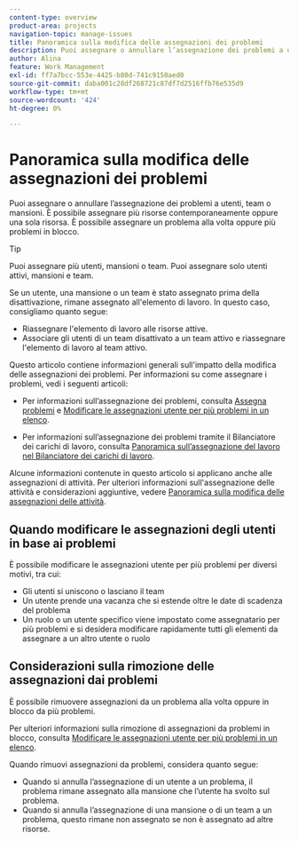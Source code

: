 ```yaml
---
content-type: overview
product-area: projects
navigation-topic: manage-issues
title: Panoramica sulla modifica delle assegnazioni dei problemi
description: Puoi assegnare o annullare l’assegnazione dei problemi a utenti, team o mansioni. È possibile assegnare più risorse contemporaneamente oppure una sola risorsa. È possibile assegnare un problema alla volta oppure più problemi in blocco.
author: Alina
feature: Work Management
exl-id: ff7a7bcc-553e-4425-b80d-741c9150aed0
source-git-commit: daba001c28df268721c87df7d2516ffb76e535d9
workflow-type: tm+mt
source-wordcount: '424'
ht-degree: 0%

---
```


# Panoramica sulla modifica delle assegnazioni dei problemi

Puoi assegnare o annullare l’assegnazione dei problemi a utenti, team o mansioni. È possibile assegnare più risorse contemporaneamente oppure una sola risorsa. È possibile assegnare un problema alla volta oppure più problemi in blocco.

>[!TIP]
>
>Puoi assegnare più utenti, mansioni o team. Puoi assegnare solo utenti attivi, mansioni e team.
>
>Se un utente, una mansione o un team è stato assegnato prima della disattivazione, rimane assegnato all&#39;elemento di lavoro. In questo caso, consigliamo quanto segue:
>
>* Riassegnare l&#39;elemento di lavoro alle risorse attive.
>* Associare gli utenti di un team disattivato a un team attivo e riassegnare l&#39;elemento di lavoro al team attivo.

Questo articolo contiene informazioni generali sull&#39;impatto della modifica delle assegnazioni dei problemi. Per informazioni su come assegnare i problemi, vedi i seguenti articoli:

* Per informazioni sull’assegnazione dei problemi, consulta [Assegna problemi](../../../manage-work/issues/manage-issues/assign-issues.md) e [Modificare le assegnazioni utente per più problemi in un elenco](../../../manage-work/issues/manage-issues/edit-assignments-for-multiple-issues.md).

* Per informazioni sull’assegnazione dei problemi tramite il Bilanciatore dei carichi di lavoro, consulta [Panoramica sull’assegnazione del lavoro nel Bilanciatore dei carichi di lavoro](../../../resource-mgmt/workload-balancer/assign-work-in-workload-balancer.md).

Alcune informazioni contenute in questo articolo si applicano anche alle assegnazioni di attività. Per ulteriori informazioni sull&#39;assegnazione delle attività e considerazioni aggiuntive, vedere [Panoramica sulla modifica delle assegnazioni delle attività](../../../manage-work/tasks/assign-tasks/modify-task-assignments-overview.md).

## Quando modificare le assegnazioni degli utenti in base ai problemi

È possibile modificare le assegnazioni utente per più problemi per diversi motivi, tra cui:

* Gli utenti si uniscono o lasciano il team
* Un utente prende una vacanza che si estende oltre le date di scadenza del problema
* Un ruolo o un utente specifico viene impostato come assegnatario per più problemi e si desidera modificare rapidamente tutti gli elementi da assegnare a un altro utente o ruolo

## Considerazioni sulla rimozione delle assegnazioni dai problemi

È possibile rimuovere assegnazioni da un problema alla volta oppure in blocco da più problemi.

Per ulteriori informazioni sulla rimozione di assegnazioni da problemi in blocco, consulta [Modificare le assegnazioni utente per più problemi in un elenco](../../../manage-work/issues/manage-issues/edit-assignments-for-multiple-issues.md).

Quando rimuovi assegnazioni da problemi, considera quanto segue:

* Quando si annulla l’assegnazione di un utente a un problema, il problema rimane assegnato alla mansione che l’utente ha svolto sul problema.
* Quando si annulla l’assegnazione di una mansione o di un team a un problema, questo rimane non assegnato se non è assegnato ad altre risorse.

